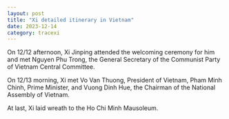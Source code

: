 ```yaml
---
layout: post
title: "Xi detailed itinerary in Vietnam"
date: 2023-12-14
category: tracexi
---
```


On 12/12 afternoon, Xi Jinping attended the welcoming ceremony for him and met Nguyen Phu Trong, the General Secretary of the Communist Party of Vietnam Central Committee.

On 12/13 morning, Xi met Vo Van Thuong, President of Vietnam, Pham Minh Chinh, Prime Minister, and Vuong Dinh Hue, the Chairman of the National Assembly of Vietnam.

At last, Xi laid wreath to the Ho Chi Minh Mausoleum.


